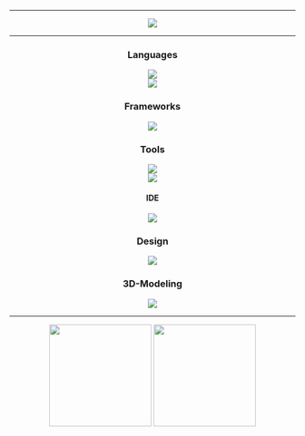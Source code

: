 
---

<div
    align="center">
    <a href="https://discord.com/users/489812661249507360" target="_blank">
        <img src="https://lanyard.cnrad.dev/api/489812661249507360??borderRadius=5px&animated=:true&bg=273849&showDisplayName=true">
    </a>
</div>

---

<h3 
    align="center"
    style="font-weight: bold">
    Languages
</h3>
<div
    align="center">
    <img src="https://skillicons.dev/icons?i=py,js,nodejs,html,css">
    </br>
    <img src="https://skillicons.dev/icons?i=go,java,kotlin,bash,php">
</div>

<h3
    align="center"
    style="font-weight: bold">
    Frameworks
</h3>
<div
    align="center">
    <img src="https://skillicons.dev/icons?i=react,next,kubernetes">
</div>

<h3
    align="center"
    style="font-weight: bold">
    Tools
</h3>
<div
    align="center">
    <img src="https://skillicons.dev/icons?i=git,github,githubactions,docker,discord,arduino">
    </br>
    <img src="https://skillicons.dev/icons?i=mongodb,mysql,postgres,vercel,cloudflare,codepen,terraform">
</div>
<h4
    align="center"
    style="font-weight: bold">
    IDE
</h4>
<div
    align="center">
    <img src="https://skillicons.dev/icons?i=androidstudio,eclipse,idea,vscode,visualstudio">
</div>

<h3
    align="center"
    style="font-weight: bold">
    Design
</h3>
<div
    align="center">
    <img src="https://skillicons.dev/icons?i=photoshop,tailwind">
</div>

<h3
    align="center"
    style="font-weight: bold">
    3D-Modeling
</h3>
<div
    align="center">
    <img src="https://skillicons.dev/icons?i=unity,blender,unreal">
</div>

---

<div
    align="center">
    <img height="180" src="https://readme.thecfu.de/api?username=thegameprofi&theme=vue-dark&show_icons=true&hide_border=true&count_private=true">
    <img height="180" src="https://readme.thecfu.de/api/top-langs/?username=thegameprofi&theme=vue-dark&show_icons=true&hide_border=true&layout=compact">
</div>

